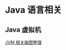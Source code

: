 # Java 语言相关

## Java 虚拟机

[JVM 相关脑图整理](https://www.processon.com/view/link/6064961d6376891a06bbe35e)



